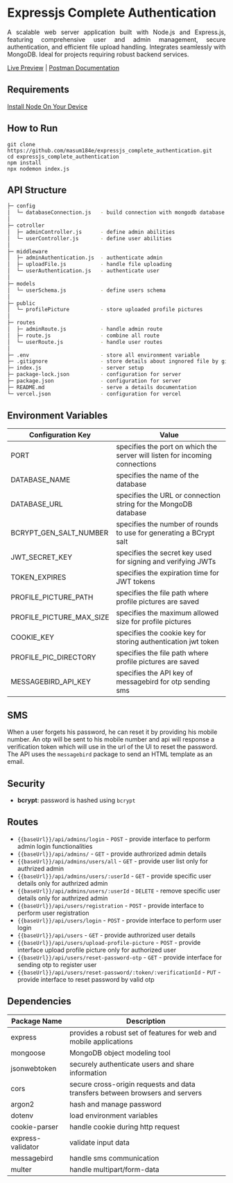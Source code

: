 # Expressjs Complete Authentication

<p align="justify">A scalable web server application built with Node.js and Express.js, featuring comprehensive user and admin management, secure authentication, and efficient file upload handling. Integrates seamlessly with MongoDB. Ideal for projects requiring robust backend services.</p>

[Live Preview](https://expressjs-complete-authentication.vercel.app/) | [Postman Documentation](https://documenter.getpostman.com/view/27027258/2sA3JRZeuT)

## Requirements

[Install Node On Your Device](https://nodejs.org/)

## How to Run

```
git clone https://github.com/masum184e/expressjs_complete_authentication.git
cd expressjs_complete_authentication
npm install
npx nodemon index.js
```

## API Structure

```bash
├─ config
│  └─ databaseConnection.js   - build connection with mongodb database 
│
├─ cotroller
│  ├─ adminController.js      - define admin abilities
│  └─ userController.js       - define user abilities
│
├─ middleware
│  ├─ adminAuthentication.js  - authenticate admin
│  ├─ uploadFile.js           - handle file uploading
│  └─ userAuthentication.js   - authenticate user
│
├─ models
│  └─ userSchema.js           - define users schema
│
├─ public
│  └─ profilePicture          - store uploaded profile pictures
│
├─ routes
│  ├─ adminRoute.js           - handle admin route
│  ├─ route.js                - combine all route
│  └─ userRoute.js            - handle user routes
│
├─ .env                       - store all environment variable
├─ .gitignore                 - store details about ingnored file by git
├─ index.js                   - server setup
├─ package-lock.json          - configuration for server
├─ package.json               - configuration for server
├─ README.md                  - serve a details documentation
└─ vercel.json                - configuration for vercel
```

## Environment Variables

| Configuration Key         | Value                                                                                      |
| ------------------------- |--------------------------------------------------------------------------------------------|
| PORT                      | specifies the port on which the server will listen for incoming connections                |
| DATABASE_NAME             | specifies the name of the database                                                         |
| DATABASE_URL              | specifies the URL or connection string for the MongoDB database                            |
| BCRYPT_GEN_SALT_NUMBER    | specifies the number of rounds to use for generating a BCrypt salt                         |
| JWT_SECRET_KEY            | specifies the secret key used for signing and verifying JWTs                               |
| TOKEN_EXPIRES             | specifies the expiration time for JWT tokens                                               |
| PROFILE_PICTURE_PATH      | specifies the file path where profile pictures are saved                                   |
| PROFILE_PICTURE_MAX_SIZE  | specifies the maximum allowed size for profile pictures                                    |
| COOKIE_KEY                | specifies the cookie key for storing authentication jwt token                              |
| PROFILE_PIC_DIRECTORY     | specifies the file path where profile pictures are saved                                   |
| MESSAGEBIRD_API_KEY       | specifies the API key of messagebird for otp sending sms                                   |

## SMS
When a user forgets his password, he can reset it by providing his mobile number. An otp will be sent to his mobile number and api will response a verification token which will use in the url of the UI to reset the password. The API uses the `messagebird` package to send an HTML template as an email.

## Security
- __bcrypt__: password is hashed using `bcrypt`

## Routes

- `{{baseUrl}}/api/admins/login`         - `POST`   - provide interface to perform admin login functionalities
- `{{baseUrl}}/api/admins/`              - `GET`    - provide authrorized admin details
- `{{baseUrl}}/api/admins/users/all`     - `GET`    - provide user list only for authrized admin
- `{{baseUrl}}/api/admins/users/:userId` - `GET`    - provide specific user details only for authrized admin
- `{{baseUrl}}/api/admins/users/:userId` - `DELETE` - remove specific user details only for authrized admin
- `{{baseUrl}}/api/users/registration`                          - `POST` - provide interface to perform user registration
- `{{baseUrl}}/api/users/login`                                 - `POST` - provide interface to perform user login
- `{{baseUrl}}/api/users`                                       - `GET`  - provide authrorized user details
- `{{baseUrl}}/api/users/upload-profile-picture`                - `POST` - provide interface upload profile picture only for authorized user
- `{{baseUrl}}/api/users/reset-password-otp`                    - `GET`  - provide interface for sending otp to register user
- `{{baseUrl}}/api/users/reset-password/:token/:verificationId` - `PUT`  - provide interface to reset password by valid otp

## Dependencies

| Package Name          |  Description                                                                 |
| ----------------------|------------------------------------------------------------------------------|
| express               | provides a robust set of features for web and mobile applications            |
| mongoose              | MongoDB object modeling tool                                                 |
| jsonwebtoken          | securely authenticate users and share information                            |
| cors                  | secure cross-origin requests and data transfers between browsers and servers |
| argon2                | hash and manage password                                                     |
| dotenv                | load environment variables                                                   |
| cookie-parser         | handle cookie during http request                                            |
| express-validator     | validate input data                                                          |
| messagebird           | handle sms communication                                                     |
| multer                | handle multipart/form-data                                                   |
